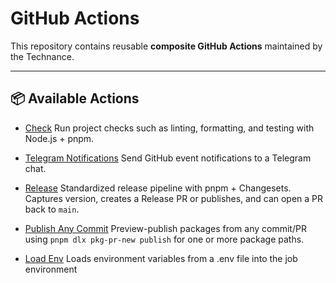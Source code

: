 # GitHub Actions

This repository contains reusable **composite GitHub Actions** maintained by the Technance.

---

## 📦 Available Actions

-   [Check](.github/actions/check/README.md)
    Run project checks such as linting, formatting, and testing with Node.js + pnpm.

-   [Telegram Notifications](.github/actions/telegram-notifications/README.md)
    Send GitHub event notifications to a Telegram chat.

-   [Release](.github/actions/release/README.md)
    Standardized release pipeline with pnpm + Changesets. Captures version, creates a Release PR or publishes, and can open a PR back to `main`.

-   [Publish Any Commit](.github/actions/publish-any-commit/README.md)
    Preview-publish packages from any commit/PR using `pnpm dlx pkg-pr-new publish` for one or more package paths.

-   [Load Env](.github/actions/load-env/README.md)
    Loads environment variables from a .env file into the job environment

